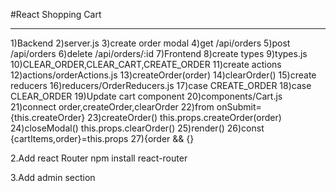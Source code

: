 #React Shopping Cart

----------------
1)Backend
2)server.js
3)create order modal
4)get /api/orders
5)post /api/orders
6)delete /api/orders/:id
7)Frontend
8)create types
9)types.js
10)CLEAR_ORDER,CLEAR_CART,CREATE_ORDER
11)create actions
12)actions/orderActions.js
13)createOrder(order)
14)clearOrder()
15)create reducers
16)reducers/OrderReducers.js
17)case CREATE_ORDER
18)case CLEAR_ORDER
19)Update cart component
20)components/Cart.js
21)connect order,createOrder,clearOrder
22)from onSubmit={this.createOrder}
23)createOrder() this.props.createOrder(order)
24)closeModal() this.props.clearOrder()
25)render()
26)const {cartItems,order}=this.props
27){order && {<Modal></Modal>}

2.Add react Router
npm install react-router

3.Add admin section
